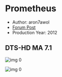 # Prometheus

* Author: aron7awol
* [Forum Post](https://www.avsforum.com/threads/bass-eq-for-filtered-movies.2995212/post-56776966)
* Production Year: 2012

## DTS-HD MA 7.1

![img 0](https://i.imgur.com/q8pwSzq.jpg)

![img 0](https://i.imgur.com/W1whWPp.png)


